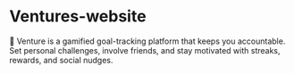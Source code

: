 # Ventures-website
🚀 Venture is a gamified goal-tracking platform that keeps you accountable. Set personal challenges, involve friends, and stay motivated with streaks, rewards, and social nudges.
